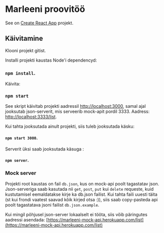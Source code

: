 # Marleeni proovitöö

See on [Create React App](https://github.com/facebook/create-react-app) projekt.

## Käivitamine

Klooni projekt gitist.

Installi projekti kaustas Node'i dependencyd:
### `npm install`.

Käivita:
### `npm start`

See skript käivitab projekti aadressil [http://localhost:3000](http://localhost:3000),
samal ajal jooksutab json-serverit, mis serveerib mock-apit pordil 3333. Aadress: [http://localhost:3333/list](http://localhost:3333/list).

Kui tahta jooksutada ainult projekti, siis tuleb jooksutada käsku:

#### `npm start 3000`.

Serverit üksi saab jooksutada käsuga :
#### `npm server`.

### Mock server

Projekti root kaustas on fail `db.json`, kus on mock-api poolt tagastatav json.
Json-serveriga saab kasutada nii `get`, `post`, `put` kui `delete` requeste, kuid kustutamisel eemaldatakse kirje ka db.json failist.
Kui tahta faili uuesti täita (st kui frondi vaatest saavad kõik kirjed otsa :)), siis saab copy-pasteda api poolt tagastatava jsoni failist `db.json.example`.

Kui mingil põhjusel json-server lokaalselt ei tööta, siis võib päringutes aadressi asendada:
[https://marleeni-mock-api.herokuapp.com/list](https://marleeni-mock-api.herokuapp.com/list)